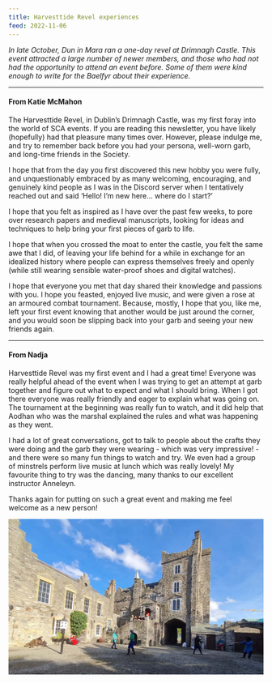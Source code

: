 ```yaml
---
title: Harvesttide Revel experiences
feed: 2022-11-06
---
```


_In late October, Dun in Mara ran a one-day revel at Drimnagh Castle.
This event attracted a large number of newer members, and those who
had not had the opportunity to attend an event before. Some of them
were kind enough to write for the Baelfyr about their experience._

---

#### From Katie McMahon

The Harvesttide Revel, in Dublin’s Drimnagh Castle, was my first foray into the world of SCA events. If you are reading this newsletter, you have likely (hopefully) had that pleasure many times over. However, please indulge me, and try to remember back before you had your persona, well-worn garb, and long-time friends in the Society.

I hope that from the day you first discovered this new hobby you were fully, and unquestionably embraced by as many welcoming, encouraging, and genuinely kind people as I was in the Discord server when I tentatively reached out and said ‘Hello! I’m new here… where do I start?’

I hope that you felt as inspired as I have over the past few weeks, to pore over research papers and medieval manuscripts, looking for ideas and techniques to help bring your first pieces of garb to life.

I hope that when you crossed the moat to enter the castle, you felt the same awe that I did, of leaving your life behind for a while in exchange for an idealized history where people can express themselves freely and openly (while still wearing sensible water-proof shoes and digital watches).

I hope that everyone you met that day shared their knowledge and passions with you. I hope you feasted, enjoyed live music, and were given a rose at an armoured combat tournament. Because, mostly, I hope that you, like me, left your first event knowing that another would be just around the corner, and you would soon be slipping back into your garb and seeing your new friends again.

---

#### From Nadja

Harvesttide Revel was my first event and I had a great time! Everyone was really helpful ahead of the event when I was trying to get an attempt at garb together and figure out what to expect and what I should bring. When I got there everyone was really friendly and eager to explain what was going on. The tournament at the beginning was really fun to watch, and it did help that Aodhan who was the marshal explained the rules and what was happening as they went.

I had a lot of great conversations, got to talk to people about the crafts they were doing and the garb they were wearing - which was very impressive! - and there were so many fun things to watch and try. We even had a group of minstrels perform live music at lunch which was really lovely! My favourite thing to try was the dancing, many thanks to our excellent instructor Anneleyn.

Thanks again for putting on such a great event and making me feel welcome as a new person!

<img src="/baelfyr/2022-11/harvesttide.jpg" style="max-width: 100%; height: auto;" alt="The courtyard at Drimnagh Castle">
